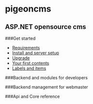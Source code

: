 # pigeoncms
ASP.NET opensource cms
---
###Get started
* [Requirements](base/requirements.md)
* [Install and server setup](base/install.md)
* [Upgrade](base/upgrade.md)
* [Your first contents](base/first-contents.md)
* [Labels and items](base/labels-and-items.md)

###Backend and modules for developers

###Backend management for webmaster

###Api and Core reference
